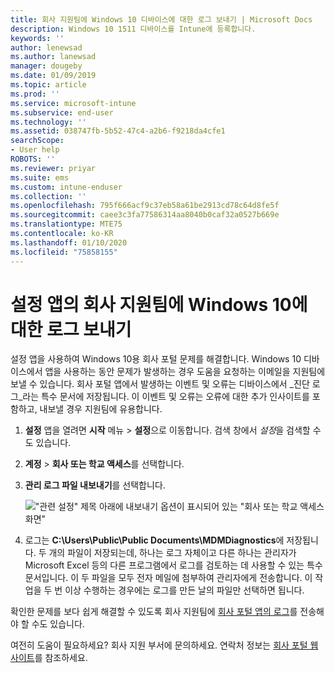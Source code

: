 ```yaml
---
title: 회사 지원팀에 Windows 10 디바이스에 대한 로그 보내기 | Microsoft Docs
description: Windows 10 1511 디바이스를 Intune에 등록합니다.
keywords: ''
author: lenewsad
ms.author: lanewsad
manager: dougeby
ms.date: 01/09/2019
ms.topic: article
ms.prod: ''
ms.service: microsoft-intune
ms.subservice: end-user
ms.technology: ''
ms.assetid: 038747fb-5b52-47c4-a2b6-f9218da4cfe1
searchScope:
- User help
ROBOTS: ''
ms.reviewer: priyar
ms.suite: ems
ms.custom: intune-enduser
ms.collection: ''
ms.openlocfilehash: 795f666acf9c37eb58a61be2913cd78c64d8fe5f
ms.sourcegitcommit: caee3c3fa77586314aa8040b0caf32a0527b669e
ms.translationtype: MTE75
ms.contentlocale: ko-KR
ms.lasthandoff: 01/10/2020
ms.locfileid: "75858155"
---
```

# <a name="send-logs-to-your-company-support-from-the-settings-app-for-windows-10"></a>설정 앱의 회사 지원팀에 Windows 10에 대한 로그 보내기

설정 앱을 사용하여 Windows 10용 회사 포털 문제를 해결합니다. Windows 10 디바이스에서 앱을 사용하는 동안 문제가 발생하는 경우 도움을 요청하는 이메일을 지원팀에 보낼 수 있습니다. 회사 포털 앱에서 발생하는 이벤트 및 오류는 디바이스에서 _진단 로그_라는 특수 문서에 저장됩니다. 이 이벤트 및 오류는 오류에 대한 추가 인사이트를 포함하고, 내보낼 경우 지원팀에 유용합니다.

1. **설정** 앱을 열려면 **시작** 메뉴 > **설정**으로 이동합니다. 검색 창에서 *설정*을 검색할 수도 있습니다.
2. **계정** > **회사 또는 학교 액세스**를 선택합니다.
3. **관리 로그 파일 내보내기**를 선택합니다.

   !["관련 설정" 제목 아래에 내보내기 옵션이 표시되어 있는 "회사 또는 학교 액세스 화면"](./media/w10-export-logs.png)

4. 로그는 **C:\Users\Public\Public Documents\MDMDiagnostics**에 저장됩니다. 두 개의 파일이 저장되는데, 하나는 로그 자체이고 다른 하나는 관리자가 Microsoft Excel 등의 다른 프로그램에서 로그를 검토하는 데 사용할 수 있는 특수 문서입니다. 이 두 파일을 모두 전자 메일에 첨부하여 관리자에게 전송합니다. 이 작업을 두 번 이상 수행하는 경우에는 로그를 만든 날의 파일만 선택하면 됩니다. 

확인한 문제를 보다 쉽게 해결할 수 있도록 회사 지원팀에 [회사 포털 앱의 로그](send-logs-to-your-it-admin-cp-windows.md)를 전송해야 할 수도 있습니다. 

여전히 도움이 필요하세요? 회사 지원 부서에 문의하세요. 연락처 정보는 [회사 포털 웹 사이트](https://go.microsoft.com/fwlink/?linkid=2010980)를 참조하세요.
